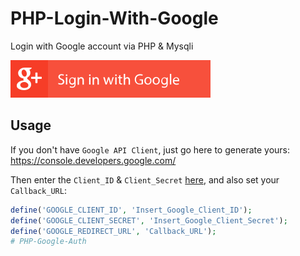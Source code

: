 # PHP-Login-With-Google
Login with Google account via PHP &amp; Mysqli

![Login-With-Google-By-carry0987](./image/sign-in-with-google.svg)

## Usage
If you don't have `Google API Client`, just go here to generate yours:
https://console.developers.google.com/

Then enter the `Client_ID` &amp; `Client_Secret` [here](https://github.com/carry0987/PHP-Login-With-Google/blob/master/google_config.php#L10-L12), and also set your `Callback_URL`:
```php
define('GOOGLE_CLIENT_ID', 'Insert_Google_Client_ID');
define('GOOGLE_CLIENT_SECRET', 'Insert_Google_Client_Secret');
define('GOOGLE_REDIRECT_URL', 'Callback_URL');
#   P H P - G o o g l e - A u t h 
 
 